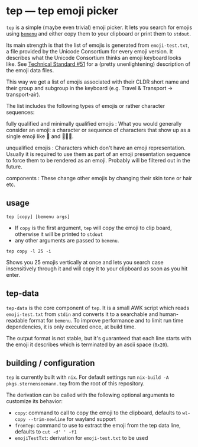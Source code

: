 # tep — tep emoji picker

`tep` is a simple (maybe even trivial) emoji picker.
It lets you search for emojis using [`bemenu`](https://github.com/Cloudef/bemenu)
and either copy them to your clipboard or print them
to `stdout`.

Its main strength is that the list of emojis is generated
from `emoji-test.txt`, a file provided by
the Unicode Consortium for every emoji version. It describes
what the Unicode Consortium thinks an emoji keyboard looks like.
See [Technical Standard #51](https://unicode.org/reports/tr51/index.html#Data_Files)
for a (pretty unenlightening) description of the emoji data
files.

This way we get a list of emojis associated with their CLDR
short name and their group and subgroup in the keyboard
(e.g. Travel & Transport → transport-air).

The list includes the following types of emojis or rather
character sequences:

fully qualified and minimally qualified emojis
: What you would generally consider an emoji: a character
  or sequence of characters that show up as a single emoji
  like 🥺 and 👩🏿‍🦰.

unqualified emojis
: Characters which don't have an
  emoji representation. Usually it is required to use them
  as part of an emoji presentation sequence to force them
  to be rendered as an emoji. Probably will be filtered
  out in the future.

components
: These change other emojis by changing their
  skin tone or hair etc.

## usage

```
tep [copy] [bemenu args]
```

* If `copy` is the first argument, `tep` will copy the emoji
  to clip board, otherwise it will be printed to `stdout`
* any other arguments are passed to `bemenu`.

```
tep copy -l 25 -i
```

Shows you 25 emojis vertically at once and lets you search case
insensitively through it and will copy it to your clipboard
as soon as you hit enter.

## tep-data

`tep-data` is the core component of `tep`. It is a small AWK script
which reads `emoji-test.txt` from `stdin` and converts it to a
searchable and human-readable format for `bemenu`.
To improve performance and to limit run time dependencies,
it is only executed once, at build time.

The output format is not stable, but it's guaranteed that each line starts
with the emoji it describes which is terminated by an ascii space
(`0x20`).

## building / configuration

`tep` is currently built with `nix`. For default settings
run `nix-build -A pkgs.sternenseemann.tep` from the root of this repository.

The derivation can be called with the following optional
arguments to customize its behavior:

* `copy`: command to call to copy the emoji to the clipboard,
  defaults to `wl-copy --trim-newline` for wayland support
* `fromTep`: command to use to extract the emoji from the
  tep data line, defaults to `cut -d' ' -f1`
* `emojiTestTxt`: derivation for `emoji-test.txt` to be used
